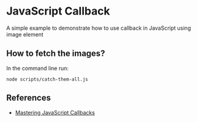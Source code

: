 # JavaScript Callback

A simple example to demonstrate how to use callback in JavaScript using image element

## How to fetch the images?

In the command line run:

```node scripts/catch-them-all.js```

## References

- [Mastering JavaScript Callbacks](https://www.youtube.com/watch?v=qN0dkXj7jc0)
